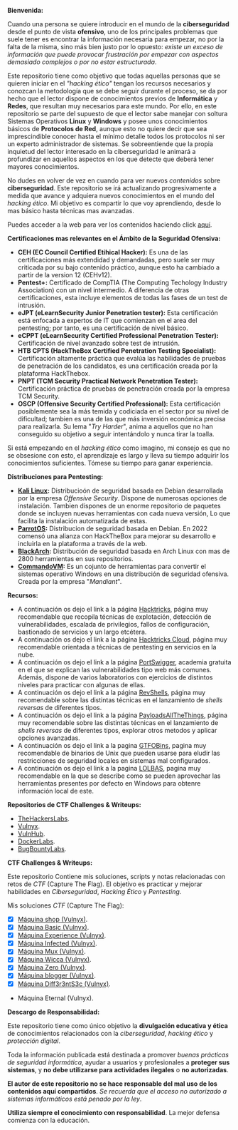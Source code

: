 **Bienvenida:**

Cuando una persona se quiere introducir en el mundo de la **ciberseguridad** desde el punto de vista **ofensivo**, uno de los principales problemas que suele tener es encontrar la información necesaria para empezar, no por la falta de la misma, sino más bien justo por lo opuesto: *existe un exceso de información que puede provocar frustración por empezar con aspectos demasiado complejos o por no estar estructurada*.

Este repositorio tiene como objetivo que todas aquellas personas que se quieren iniciar en el *"hacking ético"* tengan los recursos necesarios y conozcan la metodología que se debe seguir durante el proceso, se da por hecho que el lector dispone de conocimientos previos de **Informática** y **Redes**, que resultan muy necesarios para este mundo. Por ello, en este  repositorio se parte del supuesto de que el lector sabe manejar con soltura Sistemas Operativos **Linux** y **Windows** y posee unos conocimientos básicos de **Protocolos de Red**, aunque esto no quiere decir que sea imprescindible conocer hasta el mínimo detalle todos los protocolos ni ser un experto administrador de sistemas. Se sobreentiende que la propia inquietud del lector interesado en la ciberseguridad le animará a profundizar en aquellos aspectos en los que detecte que deberá tener mayores conocimientos.

No dudes en volver de vez en cuando para ver nuevos *contenidos* sobre **ciberseguridad**. Este repositorio se irá actualizando progresivamente a medida que avance y adquiera nuevos conocimientos en el mundo del *hacking ético*. Mi objetivo es compartir lo que voy aprendiendo, desde lo mas básico hasta técnicas mas avanzadas.

Puedes acceder a la web para ver los contenidos haciendo click [aquí](https://unhackeretico-notes.blogspot.com/).

**Certificaciones mas relevantes en el Ámbito de la Seguridad Ofensiva:**

- **CEH (EC Council Certified Etihical Hacker):** Es una de las certificaciones más extendidad y demandadas, pero suele ser muy criticada por su bajo contenido práctico, aunque esto ha cambiado a partir de la version 12 (CEHv12).
- **Pentest+:** Certificado de CompTIA (The Computing Techology Industry Association) con un nivel intermedio. A diferencia de otras certificaciones, esta incluye elementos de todas las fases de un test de intrusión.
- **eJPT (eLearnSecurity Junior Penetration tester):** Esta certificación está enfocada a expertos de IT que comienzan en el area del pentesting; por tanto, es una certificación de nivel básico.
- **eCPPT (eLearnSecurity Certified Professional Penetration Tester):** Certificación de nivel avanzado sobre test de intrusión.
- **HTB CPTS (HackTheBox Certified Penetration Testing Specialist):** Certificación altamente práctica que evalúa las habilidades de pruebas de penetración de los candidatos, es una certificación creada por la plataforma HackThebox.
- **PNPT (TCM Security Practical Network Penetration Tester):** Certificación práctica de pruebas de penetración creada por la empresa TCM Security.
- **OSCP (Offensive Security Certified Professional):** Esta certificación posiblemente sea la más temida y codiciada en el sector por su nivel de dificultad; tambien es una de las que más inversión económica precisa para realizarla. Su lema "*Try Harder*", anima a aquellos que no han conseguido su objetivo a seguir intentándolo y nunca tirar la toalla.

Si está empezando en el *hacking ético* como imagino, mi consejo es que no se obsesione con esto, el aprendizaje es largo y lleva su tiempo adquirir los conocimientos suficientes. Tómese su tiempo para ganar experiencia.

**Distribuciones para Pentesting:**

- **[Kali Linux](https://www.kali.org/):** Distribucioón de seguridad basada en Debian desarrollada por la empresa *Offensive Security*. Dispone de numerosas opciones de instalación. Tambien dispones de un enorme repositorio de paquetes donde se incluyen nuevas herramientas con cada nueva versión, Lo que facilita la instalación automatizada de estas.
- **[ParrotOS](https://parrotsec.org/):** Distribucion de seguridad basada en Debian. En 2022 comensó una alianza con HackTheBox para mejorar su desarrollo e incluirla en la plataforma a través de la web.
- **[BlackArch](https://blackarch.org/):** Distribución de seguridad basada en Arch Linux con mas de 2800 herramientas en sus repositorios.
- **[CommandoVM](https://github.com/mandiant/commando-vm):** Es un cojunto de herramientas para convertir el sistemas operativo Windows en una distribución de seguridad ofensiva. Creada por la empresa "*Mandiant*".

**Recursos:**

- A continuación os dejo el link a la página [Hacktricks](https://book.hacktricks.wiki/es/index.html), página muy recomendable que recopila técnicas de explotación, detección de vulnerabilidades, escalada de privilegios, fallos de configuración, bastionado de servicios y un largo etcétera.
- A continuación os dejo el link a la página [Hacktricks Cloud](https://cloud.hacktricks.wiki/es/index.html), página muy recomendable orientada a técnicas de pentesting en servicios en la nube.
- A continuación os dejo el link a la página [PortSwigger](https://portswigger.net/web-security/all-materials), academia gratuita en el que se explican las vulnerabilidades tipo web más comunes. Además, dispone de varios laboratorios con ejercicios de distintos niveles para practicar con algunas de ellas.
- A continuación os dejo el link a la página [RevShells](https://www.revshells.com/), página muy recomendable sobre las distintas técnicas en el lanzamiento de *shells reversas* de diferentes tipos.
- A continuación os dejo el link a la página [PayloadsAllTheThings](https://github.com/swisskyrepo/PayloadsAllTheThings), página muy recomendable sobre las distintas técnicas en el lanzamiento de *shells reversas* de diferentes tipos, explorar otros metodos y aplicar opciones avanzadas.
- A continuación os dejo el link a la pagina [GTFOBins](https://gtfobins.github.io/), pagina muy recomendable de binarios de Unix que pueden usarse para eludir las restricciones de seguridad locales en sistemas mal configurados.
- A continuación os dejo el link a la pagina [LOLBAS](https://lolbas-project.github.io/), pagina muy recomendable en la que se describe como se pueden aprovechar las herramientas presentes por defecto en Windows para obtenre información local de este.

**Repositorios de CTF Challenges & Writeups:**
- [TheHackersLabs](https://thehackerslabs.com/).
- [Vulnyx](https://vulnyx.com/).
- [VulnHub](https://www.vulnhub.com/).
- [DockerLabs](https://dockerlabs.es/#/).
- [BugBountyLabs](https://bugbountylabs.com/).

**CTF Challenges & Writeups:**

Este repositorio Contiene mis soluciones, scripts y notas relacionadas con retos de *CTF* (Capture The Flag). El objetivo es practicar y mejorar habilidades en *Ciberseguridad*, *Hacking Ético* y *Pentesting*.

Mis soluciones *CTF* (Capture The Flag):
- [x] [Máquina shop (Vulnyx)](https://unhackeretico-notes.blogspot.com/2025/07/maquina-shop-vulnyx.html).
- [x] [Máquina Basic (Vulnyx)](https://unhackeretico-notes.blogspot.com/2025/08/maquina-basic-vulnyx.html).
- [x] [Máquina Experience (Vulnyx)](https://unhackeretico-notes.blogspot.com/2025/08/maquina-experience-vulnyx.html).
- [x] [Máquina Infected (Vulnyx)](https://unhackeretico-notes.blogspot.com/2025/08/maquina-infected-vulnyx.html).
- [x] [Máquina Mux (Vulnyx)](https://unhackeretico-notes.blogspot.com/2025/08/maquina-mux-vulnyx.html).
- [x] [Máquina Wicca (Vulnyx)](https://unhackeretico-notes.blogspot.com/2025/08/maquina-wicca-vulnyx.html).
- [x] [Máquina Zero (Vulnyx)](https://unhackeretico-notes.blogspot.com/2025/09/maquina-zero-vulnyx.html).
- [x] [Máquina blogger (Vulnyx)](https://unhackeretico-notes.blogspot.com/2025/09/maquina-blogger-vulnyx.html).
- [x] [Máquina Diff3r3ntS3c (Vulnyx)](https://unhackeretico-notes.blogspot.com/2025/09/maquina-diff3r3nts3c-vulnyx.html).
- Máquina Eternal (Vulnyx).

**Descargo de Responsabilidad:**

Este repositorio tiene como único objetivo la **divulgación educativa y ética** de conocimientos relacionados con la *ciberseguridad*, *hacking ético* y *protección digital*.

Toda la información publicada está destinada a promover *buenas prácticas de seguridad informática*, ayudar a usuarios y profesionales a **proteger sus sistemas**, y **no debe utilizarse para actividades ilegales** o **no autorizadas**.  

**El autor de este repositorio no se hace responsable del mal uso de los contenidos aquí compartidos**. *Se recuerda que el acceso no autorizado a sistemas informáticos está penado por la ley*.  

**Utiliza siempre el conocimiento con responsabilidad**. La mejor defensa comienza con la educación.
